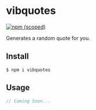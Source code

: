 # vibquotes

[![npm (scoped)](https://img.shields.io/npm/v/vibquotes)](https://www.npmjs.com/package/vibquotes)

Generates a random quote for you.

## Install

```
$ npm i vibquotes
```

## Usage

```js
// Coming Soon...
```